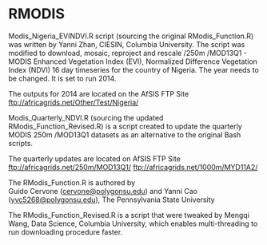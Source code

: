 # RMODIS
Modis_Nigeria_EVINDVI.R script (sourcing the original RModis_Function.R) was written by Yanni Zhan, CIESIN, Columbia University. The script was modified to download, mosaic, reproject and rescale /250m /MOD13Q1 - MODIS Enhanced Vegetation Index (EVI), Normalized Difference Vegetation Index (NDVI) 16 day timeseries for the country of Nigeria. The year needs to be changed. It is set to run 2014. 

The outputs for 2014 are located on the AfSIS FTP Site 
ftp://africagrids.net/Other/Test/Nigeria/

Modis_Quarterly_NDVI.R (sourcing the updated RModis_Function_Revised.R) is a script created to update the quarterly MODIS 250m /MOD13Q1 datasets as an alternative to the original Bash scripts. 

The quarterly updates are located on AfSIS FTP Site
ftp://africagrids.net/250m/MOD13Q1/
ftp://africagrids.net/1000m/MYD11A2/

The RModis_Function.R is authored by  
 Guido Cervone (cervone@polygonsu.edu) and Yanni Cao (yvc5268@polygonsu.edu), The Pennsylvania State University

The RModis_Function_Revised.R is a script that were tweaked by Mengqi Wang, Data Science, Columbia University, which enables multi-threading to run downloading procedure faster.
